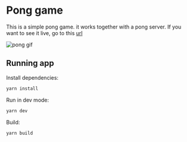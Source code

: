 # Pong game

This is a simple pong game. it works together with a pong server. If you want to see it live, go to this [url](TODO)

![pong gif](screenshot.gif)

## Running app

Install dependencies:

```sh
yarn install
```

Run in dev mode:

```sh
yarn dev
```

Build:

```sh
yarn build
```
